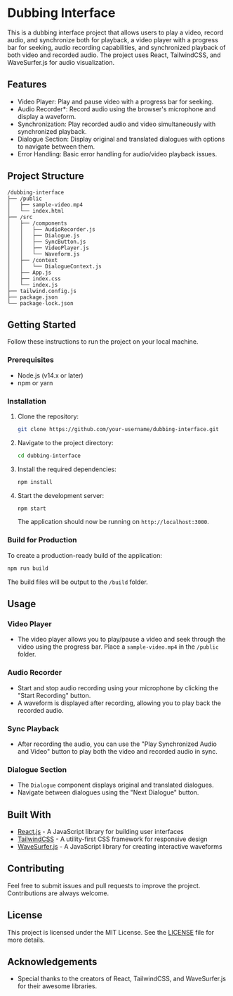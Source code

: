 
# Dubbing Interface

This is a dubbing interface project that allows users to play a video, record audio, and synchronize both for playback, a video player with a progress bar for seeking, audio recording capabilities, and synchronized playback of both video and recorded audio. The project uses React, TailwindCSS, and WaveSurfer.js for audio visualization.

## Features

- Video Player: Play and pause video with a progress bar for seeking.
- Audio Recorder*: Record audio using the browser's microphone and display a waveform.
- Synchronization: Play recorded audio and video simultaneously with synchronized playback.
- Dialogue Section: Display original and translated dialogues with options to navigate between them.
- Error Handling: Basic error handling for audio/video playback issues.

## Project Structure

```
/dubbing-interface
├── /public
│   ├── sample-video.mp4
│   └── index.html
├── /src
│   ├── /components
│   │   ├── AudioRecorder.js
│   │   ├── Dialogue.js
│   │   ├── SyncButton.js
│   │   ├── VideoPlayer.js
│   │   └── Waveform.js
│   ├── /context
│   │   └── DialogueContext.js
│   ├── App.js
│   ├── index.css
│   └── index.js
├── tailwind.config.js
├── package.json
└── package-lock.json
```

## Getting Started

Follow these instructions to run the project on your local machine.

### Prerequisites

- Node.js (v14.x or later)
- npm or yarn

### Installation

1. Clone the repository:
   ```bash
   git clone https://github.com/your-username/dubbing-interface.git
   ```
   
2. Navigate to the project directory:
   ```bash
   cd dubbing-interface
   ```

3. Install the required dependencies:
   ```bash
   npm install
   ```

4. Start the development server:
   ```bash
   npm start
   ```

   The application should now be running on `http://localhost:3000`.

### Build for Production

To create a production-ready build of the application:

```bash
npm run build
```

The build files will be output to the `/build` folder.

## Usage

### Video Player

- The video player allows you to play/pause a video and seek through the video using the progress bar. Place a `sample-video.mp4` in the `/public` folder.

### Audio Recorder

- Start and stop audio recording using your microphone by clicking the "Start Recording" button.
- A waveform is displayed after recording, allowing you to play back the recorded audio.

### Sync Playback

- After recording the audio, you can use the "Play Synchronized Audio and Video" button to play both the video and recorded audio in sync.

### Dialogue Section

- The `Dialogue` component displays original and translated dialogues.
- Navigate between dialogues using the "Next Dialogue" button.

## Built With

- [React.js](https://reactjs.org/) - A JavaScript library for building user interfaces
- [TailwindCSS](https://tailwindcss.com/) - A utility-first CSS framework for responsive design
- [WaveSurfer.js](https://wavesurfer-js.org/) - A JavaScript library for creating interactive waveforms

## Contributing

Feel free to submit issues and pull requests to improve the project. Contributions are always welcome.

## License

This project is licensed under the MIT License. See the [LICENSE](LICENSE) file for more details.

## Acknowledgements

- Special thanks to the creators of React, TailwindCSS, and WaveSurfer.js for their awesome libraries.
